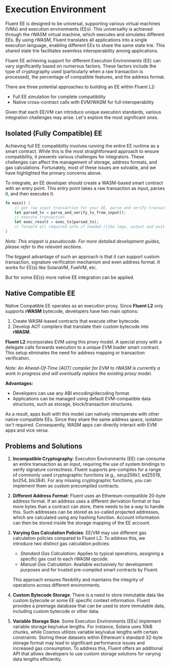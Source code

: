 # Execution Environment

Fluent EE is designed to be universal, supporting various virtual machines (VMs) and execution environments (EEs).
This universality is achieved through the rWASM virtual machine, which executes and simulates different EEs.
By using rWASM, Fluent translates all applications into a single execution language,
enabling different EEs to share the same state trie.
This shared state trie facilitates seamless interoperability among applications.

Fluent EE achieving support for different Execution Environments (EE) can vary significantly based on numerous factors.
These factors include the type of cryptography used (particularly when a raw transaction is processed),
the percentage of compatible features, and the address format.

There are three potential approaches to building an EE within Fluent L2:
- Full EE simulation for complete compatibility
- Native cross-contract calls with EVM/WASM for full interoperability

Given that each EE/VM can introduce unique execution standards,
various integration challenges may arise.
Let's explore the most significant ones.

## Isolated (Fully Compatible) EE

Achieving full EE compatibility involves running the entire EE runtime as a smart contract.
While this is the most straightforward approach to ensure compatibility, it presents various challenges for integrators.
These challenges can affect the management of storage, address formats, and gas calculations.
Fortunately, most of these issues are solvable, and we have highlighted the primary concerns above.

To integrate, an EE developer should create a WASM-based smart contract with an entry point.
This entry point takes a raw transaction as input, parses it, and then executes it.

```rust
fn main() {
    // get raw input transaction for your EE, parse and verify transaction
    let parsed_tx = parse_and_verify_tx_from_input();
    // execute transaction
    let exec_result = exec_tx(parsed_tx);
    // forward all required info if needed (like logs, output and exit codes)
}
```
*Note: This snippet is pseudocode. For more detailed development guides, please refer to the relevant sections.*

The biggest advantage of such an approach is that it can support custom transaction,
signature verification mechanism and even address format.
It works for EE(s) like SolanaVM, FuelVM, etc.

But for some EE(s) more native EE integration can be applied.

## Native Compatible EE

Native Compatible EE operates as an execution proxy.
Since **Fluent L2** only supports **rWASM** bytecode, developers have two main options:

1. Create WASM-based contracts that execute other bytecode.
2. Develop AOT compilers that translate their custom bytecode into **rWASM**.

**Fluent L2** incorporates EVM using this proxy model.
A special proxy with a delegate calls forwards execution to a unique EVM loader smart contract.
This setup eliminates the need for address mapping or transaction verification.

*Note: An Ahead-Of-Time (AOT) compiler for EVM to rWASM is currently a work in progress and will eventually replace the existing proxy model.*

**Advantages:**

- Developers can use any ABI encoding/decoding format.
- Applications can be managed using default EVM-compatible data structures, such as storage, block/transaction structures.

As a result, apps built with this model can natively interoperate with other native-compatible EEs. Since they share the same address space, isolation isn't required. Consequently, WASM apps can directly interact with EVM apps and vice versa.

## Problems and Solutions

1. **Incompatible Cryptography**: Execution Environments (EE) can consume an entire transaction as an input, requiring the use of system bindings to verify signature correctness. Fluent supports pre-compiles for a range of commonly used cryptographic functions (e.g., secp256k1, ed25519, bn254, bls384). For any missing cryptographic functions, you can implement them as custom precompiled contracts.

2. **Different Address Format**: Fluent uses an Ethereum-compatible 20-byte address format. If an address uses a different derivation format or has more bytes than a contract can store, there needs to be a way to handle this. Such addresses can be stored as so-called projected addresses, which are calculated using any hashing function. Account information can then be stored inside the storage mapping of the EE account.

3. **Varying Gas Calculation Policies**: EE/VM may use different gas calculation policies compared to Fluent L2. To address this, we introduce two distinct gas calculation policies:

   - *Standard Gas Calculation*: Applies to typical operations, assigning a specific gas cost to each rWASM opcode.
   - *Manual Gas Calculation*: Available exclusively for development purposes and for trusted pre-compiled smart contracts by Fluent.

   This approach ensures flexibility and maintains the integrity of operations across different environments.

4. **Custom Bytecode Storage**: There is a need to store immutable data like custom bytecode or some EE specific context information. Fluent provides a preimage database that can be used to store immutable data, including custom bytecode or other data.

5. **Variable Storage Size**: Some Execution Environments (EEs) implement variable storage key/value lengths. For instance, Solana uses 10kB chunks, while Cosmos utilizes variable key/value lengths with certain constraints. Storing these datasets within Ethereum's standard 32-byte storage format may lead to significant performance issues and increased gas consumption. To address this, Fluent offers an additional API that allows developers to use custom storage solutions for varying data lengths efficiently.
